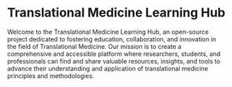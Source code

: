 # Translational Medicine Learning Hub

Welcome to the Translational Medicine Learning Hub, an open-source project dedicated to fostering education, collaboration, and innovation in the field of Translational Medicine. Our mission is to create a comprehensive and accessible platform where researchers, students, and professionals can find and share valuable resources, insights, and tools to advance their understanding and application of translational medicine principles and methodologies.

